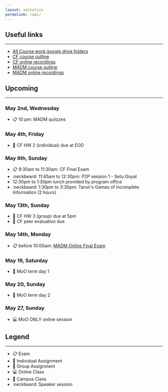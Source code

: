 ```yaml
---
layout: aacnotice
permalink: /aac/
---
```


## Useful links

----
* [All Course work google drive folders](https://drive.google.com/drive/u/1/folders/1mYYYbyB3R1y9sBMQAwEXjPEb63WUc4CH)
* [CF course outline](http://lms2.exchange.isb.edu/mod/resource/view.php?id=55100)
* [CF online recordings](https://drive.google.com/drive/folders/1X7yVbCScdB6gCNLyVEgFAQ7XfKT9nFCn)
* [MADM course outline](http://lms2.exchange.isb.edu/mod/resource/view.php?id=55425)
* [MADM online recordings](http://lms2.exchange.isb.edu/mod/url/view.php?id=55736)

## Upcoming

----

### May 2nd, Wednesday
* :clipboard: 10 pm: MADM quiizzes

### May 4th, Friday
* :bust_in_silhouette: CF HW 2 (individual) due at EOD

### May 6th, Sunday
* :clipboard: 9:30am to 11:30am: CF Final Exam
* :neckbeard: 11:45am to 12:30pm: P2P session 1 - Setu Goyal
* 12:30pm to 1:30pm lunch provided by program office
* :neckbeard: 1:30pm to 3:30pm: Tarun's Games of Incomplete Information (2 hours)

### May 13th, Sunday
* :busts_in_silhouette: CF HW 3 (group) due at 5pm
* :bust_in_silhouette: CF peer evaluation due

### May 14th, Monday
* :clipboard: before 10:00am: [MADM Online Final Exam](http://lms2.exchange.isb.edu/mod/quiz/view.php?id=56491)

### May 19, Saturday
* :school: MoO term day 1

### May 20, Sunday
* :school: MoO term day 2

### May 27, Sunday
* :computer: MoO ONLY online session


## Legend

----
* :clipboard: Exam
* :bust_in_silhouette: Individual Assignment
* :busts_in_silhouette: Group Assignment
* :computer: Online Class
* :school: Campus Class
* :neckbeard: Speaker session
